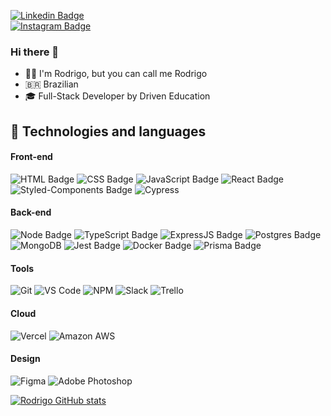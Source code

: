 [![Linkedin Badge](https://img.shields.io/badge/-LinkedIn-blue?style=flat&logo=Linkedin&logoColor=whitewhite)](https://www.linkedin.com/in/rodrigo-costa-645893244/)  
[![Instagram Badge](https://img.shields.io/badge/-Instagram-red?style=flat&logo=Instagram&logoColor=white&link/)](https://instagram.com/costardgg?igshid=YmMyMTA2M2Y=)


### Hi there  👋
- 🙋‍♂️ I'm Rodrigo, but you can call me Rodrigo
- 🇧🇷 Brazilian
- 🎓 Full-Stack Developer by Driven Education



## 📝 Technologies and languages



#### **Front-end**

![HTML Badge](https://img.shields.io/badge/HTML5-E34F26?style=for-the-badge&logo=html5&logoColor=white)
![CSS Badge](https://img.shields.io/badge/CSS3-1572B6?style=for-the-badge&logo=css3&logoColor=white)
![JavaScript Badge](https://img.shields.io/badge/JavaScript-323330?style=for-the-badge&logo=javascript&logoColor=F7DF1E)
![React Badge](https://img.shields.io/badge/React-20232A?style=for-the-badge&logo=react&logoColor=61DAFB)
![Styled-Components Badge](https://img.shields.io/badge/styled--components-DB7093?style=for-the-badge&logo=styled-components&logoColor=white)
![Cypress](https://img.shields.io/badge/Cypress-17202C?style=for-the-badge&logo=cypress&logoColor=white)

#### **Back-end**

![Node Badge](https://img.shields.io/badge/Node.js-339933?style=for-the-badge&logo=nodedotjs&logoColor=white)
![TypeScript Badge](https://img.shields.io/badge/TypeScript-007ACC?style=for-the-badge&logo=typescript&logoColor=white)
![ExpressJS Badge](https://img.shields.io/badge/Express.js-000000?style=for-the-badge&logo=express&logoColor=white)
![Postgres Badge](https://img.shields.io/badge/PostgreSQL-316192?style=for-the-badge&logo=postgresql&logoColor=white)
![MongoDB](https://img.shields.io/badge/MongoDB-%234ea94b.svg?style=for-the-badge&logo=mongodb&logoColor=white)
![Jest Badge](https://img.shields.io/badge/Jest-C21325?style=for-the-badge&logo=jest&logoColor=white)
![Docker Badge](https://img.shields.io/badge/Docker-000000?style=for-the-badge&logo=docker&logoColor=white)
![Prisma Badge](https://img.shields.io/badge/Prisma-3982CE?style=for-the-badge&logo=Prisma&logoColor=white)

#### **Tools**

![Git](https://img.shields.io/badge/Git-F05032?style=for-the-badge&logo=git&logoColor=white)
![VS Code](https://img.shields.io/badge/VS_Code-0078D4?style=for-the-badge&logo=visual%20studio%20code&logoColor=white)
![NPM](https://img.shields.io/badge/NPM-FFF?style=for-the-badge&logo=npm)
![Slack](https://img.shields.io/badge/Slack-4A154B?style=for-the-badge&logo=slack&logoColor=white)
![Trello](https://img.shields.io/badge/Trello-0079BF?style=for-the-badge&logo=trello&logoColor=white)

#### **Cloud**

![Vercel](https://img.shields.io/badge/Vercel-000000?style=for-the-badge&logo=vercel&logoColor=white)
![Amazon AWS](https://img.shields.io/badge/Amazon_AWS-FF9900?style=for-the-badge&logo=amazonaws&logoColor=white)

#### **Design**

![Figma](https://img.shields.io/badge/Figma-F24E1E?style=for-the-badge&logo=figma&logoColor=white)
![Adobe Photoshop](https://img.shields.io/badge/adobe%20photoshop-%2331A8FF.svg?style=for-the-badge&logo=adobe%20photoshop&logoColor=white)

[![Rodrigo GitHub stats](https://github-readme-stats.vercel.app/api?username=rcostagomes&hide=issues&show_icons=true&theme=tokyonight)](https://github.com/rcostagomes/github-readme-stats)
